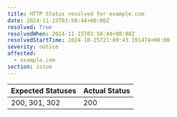 ```yaml
---
title: HTTP Status resolved for example.com
date: 2024-11-15T03:58:44+00:00Z
resolved: True
resolvedWhen: 2024-11-15T03:58:44+00:00Z
resolvedStartTime: 2024-10-25T21:09:43.191474+00:00
severity: notice
affected:
  - example.com
section: issue
---
```


| Expected Statuses | Actual Status  |
|-------------------|----------------|
| 200, 301, 302 | 200 |
